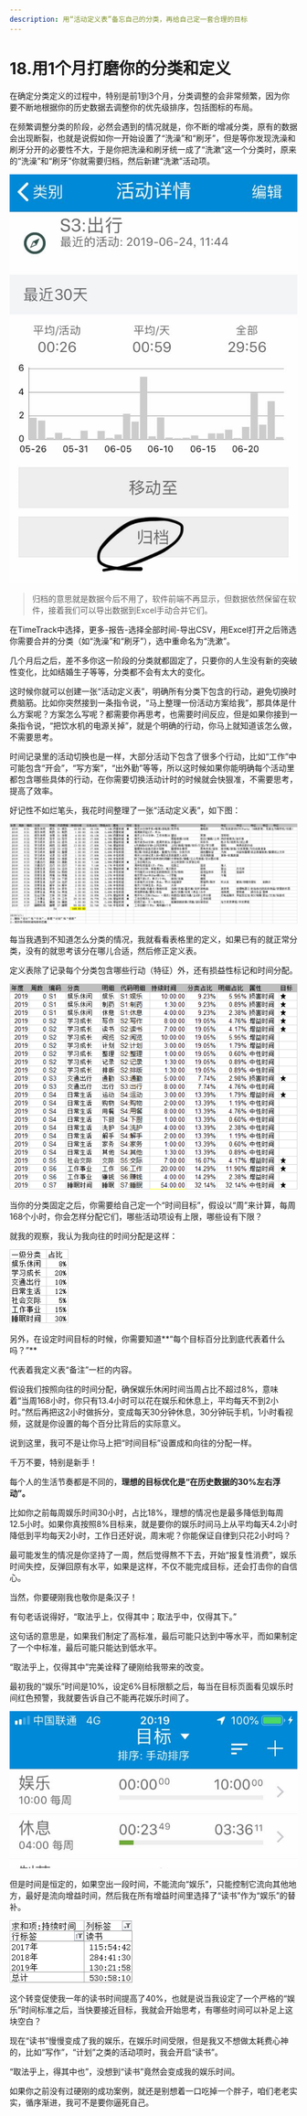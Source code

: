 ```yaml
---
description: 用“活动定义表”备忘自己的分类，再给自己定一套合理的目标
---
```


# 18.用1个月打磨你的分类和定义

在确定分类定义的过程中，特别是前1到3个月，分类调整的会非常频繁，因为你要不断地根据你的历史数据去调整你的优先级排序，包括图标的布局。

在频繁调整分类的阶段，必然会遇到的情况就是，你不断的增减分类，原有的数据会出现断裂，也就是说假如你一开始设置了“洗澡”和“刷牙”，但是等你发现洗澡和刷牙分开的必要性不大，于是你把洗澡和刷牙统一成了“洗漱”这一个分类时，原来的“洗澡”和“刷牙”你就需要归档，然后新建“洗漱”活动项。

![aTimeLogger&#x5B89;&#x5353;&#x6CA1;&#x6709;&#x201C;&#x5F52;&#x6863;&#x529F;&#x80FD;&#x201D;](../.gitbook/assets/tu-pian%20%2834%29.png)

> 归档的意思就是数据今后不用了，软件前端不再显示，但数据依然保留在软件，接着我们可以导出数据到Excel手动合并它们。

在TimeTrack中选择，更多-报告-选择全部时间-导出CSV，用Excel打开之后筛选你需要合并的分类（如“洗澡”和“刷牙”），选中重命名为“洗漱”。

几个月后之后，差不多你这一阶段的分类就都固定了，只要你的人生没有新的突破性变化，比如结婚生子等等，分类都不会有太大的变化。

这时候你就可以创建一张“活动定义表”，明确所有分类下包含的行动，避免切换时费脑筋。比如你突然接到一条指令说，“马上整理一份活动方案给我”，那具体是什么方案呢？方案怎么写呢？都需要你再思考，也需要时间反应，但是如果你接到一条指令说，“把饮水机的电源关掉”，就是个明确的行动，你马上就知道该怎么做，不需要思考。

时间记录里的活动切换也是一样，大部分活动下包含了很多个行动，比如“工作”中可能包含“开会”，“写方案”，“出外勤”等等，所以这时候如果你能明确每个活动里都包含哪些具体的行动，在你需要切换活动计时的时候就会快狠准，不需要思考，提高了效率。

好记性不如烂笔头，我花时间整理了一张“活动定义表”，如下图：

![&#x6D3B;&#x52A8;&#x5B9A;&#x4E49;&#x8868;](../.gitbook/assets/tu-pian%20%2841%29.png)

每当我遇到不知道怎么分类的情况，我就看看表格里的定义，如果已有的就正常分类，没有的就思考该分在哪儿合适，然后修正定义表。

定义表除了记录每个分类包含哪些行动（特征）外，还有损益性标记和时间分配。

![](../.gitbook/assets/tu-pian%20%2843%29.png)

当你的分类固定之后，你需要给自己定一个“时间目标”，假设以“周”来计算，每周168个小时，你会怎样分配它们，哪些活动项设有上限，哪些设有下限？

就我的观察，我认为我向往的时间分配是这样：

![](../.gitbook/assets/tu-pian%20%28118%29.png)

另外，在设定时间目标的时候，你需要知道**“每个目标百分比到底代表着什么吗？”**

代表着我定义表“备注”一栏的内容。

假设我们按照向往的时间分配，确保娱乐休闲时间当周占比不超过8%，意味着“当周168小时，你只有13.4小时可以花在娱乐和休息上，平均每天不到2小时。”然后再把这2小时做拆分，变成每天30分钟休息，30分钟玩手机，1小时看视频，这就是你设置的每个百分比背后的实际意义。

说到这里，我可不是让你马上把“时间目标”设置成和向往的分配一样。

千万不要，特别是新手！

每个人的生活节奏都是不同的，**理想的目标优化是“在历史数据的30%左右浮动”。**

比如你之前每周娱乐时间30小时，占比18%，理想的情况也是最多降低到每周12.5小时。如果你真按照8%目标来，就是要你的娱乐时间马上从平均每天4.2小时降低到平均每天2小时，工作日还好说，周末呢？你能保证自律到只花2小时吗？

最可能发生的情况是你坚持了一周，然后觉得熬不下去，开始“报复性消费”，娱乐时间失控，反弹回原有水平，如果是这样，不仅不能完成目标，还会打击你的自信心。

当然，你要硬刚我也敬你是条汉子！

有句老话说得好，“取法乎上，仅得其中；取法乎中，仅得其下。”

这句话的意思是，如果我们制定了高标准，最后可能只达到中等水平，而如果制定了一个中标准，最后可能只能达到低水平。

“取法乎上，仅得其中”完美诠释了硬刚给我带来的改变。

最初我的“娱乐”时间是10%，设定6%目标限额之后，每当在目标页面看见娱乐时间红色预警，我就要告诉自己不能再花娱乐时间了。

![](../.gitbook/assets/tu-pian%20%2830%29.png)

但是时间是恒定的，如果空出一段时间，不能流向“娱乐”，只能控制它流向其他地方，最好是流向增益时间，然后我在所有增益时间里选择了“读书”作为“娱乐”的替补。

![](../.gitbook/assets/tu-pian%20%28102%29.png)

这个转变促使我一年的读书时间提高了40%，也就是说当我设定了一个严格的“娱乐”时间标准之后，当快要接近目标，我就会开始思考，有哪些时间可以补足上这块空白？

现在“读书”慢慢变成了我的娱乐，在娱乐时间受限，但是我又不想做太耗费心神的，比如“写作”，“计划”之类的活动项时，我会开启“读书”。

“取法乎上，得其中也”，没想到“读书”竟然会变成我的娱乐时间。

如果你之前没有过硬刚的成功案例，就还是别想着一口吃掉一个胖子，咱们老老实实，循序渐进，我可不是要你逼死自己。

